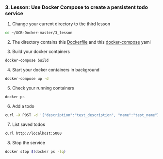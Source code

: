 ### 3. Lesson: Use Docker Compose to create a persistent todo service

1. Change your current directory to the third lesson

~~~BASH
cd ~/GCB-Docker-master/3_lesson
~~~

2. The directory contains this [Dockerfile](Dockerfile) and this [docker-compose](docker-compose.yml) yaml

3. Build your docker containers

~~~BASH
docker-compose build 
~~~

4. Start your docker containers in background

~~~BASH
docker-compose up -d
~~~

5. Check your running containers

~~~BASH
docker ps
~~~

6. Add a todo

~~~BASH
curl -X POST -d '{"description":"test_description", "name":"test_name"}' http://localhost:5000/new
~~~

7. List saved todos 

~~~BASH
curl http://localhost:5000
~~~

8. Stop the service

~~~BASH
docker stop $(docker ps -lq)
~~~
